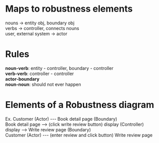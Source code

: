 # Maps to robustness elements
nouns -> entity obj, boundary obj  
verbs -> controller, connects nouns  
user, external system -> actor  

# Rules
**noun-verb**: entity - controller, boundary - controller  
**verb-verb**: controller - controller  
**actor-boundary**  
**noun-noun**: should not ever happen  

# Elements of a Robustness diagram

Ex.
Customer (Actor) --- Book detail page (Boundary)  
Book detail page --> (click write review button) display (Controller)  
display --> Write review page (Boundary)  
Customer (Actor) --- (enter review and click button) Write review page  
